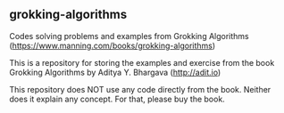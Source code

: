 ## grokking-algorithms
Codes solving problems and examples from Grokking Algorithms (https://www.manning.com/books/grokking-algorithms)

This is a repository for storing the examples and exercise from the book Grokking Algorithms by Aditya Y. Bhargava (http://adit.io)

This repository does NOT use any code directly from the book. Neither does it explain any concept. For that, please buy the book.
